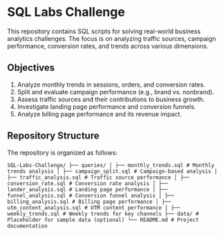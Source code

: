 # SQL Labs Challenge

This repository contains SQL scripts for solving real-world business analytics challenges. The focus is on analyzing traffic sources, campaign performance, conversion rates, and trends across various dimensions.

## Objectives
1. Analyze monthly trends in sessions, orders, and conversion rates.
2. Split and evaluate campaign performance (e.g., brand vs. nonbrand).
3. Assess traffic sources and their contributions to business growth.
4. Investigate landing page performance and conversion funnels.
5. Analyze billing page performance and its revenue impact.

## Repository Structure
The repository is organized as follows:

```
SQL-Labs-Challenge/ ├── queries/ │ ├── monthly_trends.sql # Monthly trends analysis │ ├── campaign_split.sql # Campaign-based analysis │ ├── traffic_analysis.sql # Traffic source performance │ ├── conversion_rate.sql # Conversion rate analysis │ ├── lander_analysis.sql # Landing page performance │ ├── funnel_analysis.sql # Conversion funnel analysis │ ├── billing_analysis.sql # Billing page performance │ ├── utm_content_analysis.sql # UTM content performance │ ├── weekly_trends.sql # Weekly trends for key channels ├── data/ # Placeholder for sample data (optional) └── README.md # Project documentation
```

